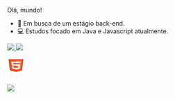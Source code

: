 Olá, mundo!


- 🤩 Em busca de um estágio back-end.
- 💻 Estudos focado em Java e Javascript atualmente.


<div>
  <a href="https://github.com/EijiDevelops">
  <img width="48%" src="https://github-readme-stats.vercel.app/api?username=EijiDevelops&show_icons=true&theme=dark&include_all_commits=true&count_private=true"/>
  <img width="48%" src="https://github-readme-stats.vercel.app/api/top-langs/?username=EijiDevelops&layout=compact&langs_count=16&theme=dark"/>
</div>
  
<div style="display: inline_block"></br>
  <img align="center" alt="HTML" height="30" width="40" src="https://raw.githubusercontent.com/devicons/devicon/master/icons/html5/html5-original.svg"
</div>
  
  ##
  
  <div>
    <a href="https://www.instagram.com/h.eiiji/" target="_blank"><img src="https://img.shields.io/badge/-Instagram/%23E4405F?style=for-the-badge&logo=instagram&logoColor=white" target="_blank"></a>
  <div/>

    
